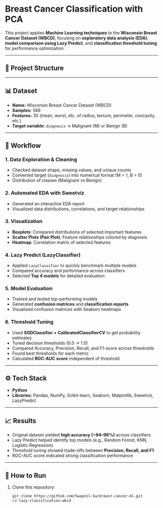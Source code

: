 # Breast Cancer Classification with PCA 

This project applies **Machine Learning techniques** to the **Wisconsin Breast Cancer Dataset (WBCD)**, focusing on **exploratory data analysis (EDA)**, **model comparison using Lazy Predict**, and **classification threshold tuning** for performance optimization.  

---

## 📂 Project Structure


---

## 📊 Dataset
- **Name:** Wisconsin Breast Cancer Dataset (WBCD)  
- **Samples:** 569  
- **Features:** 30 (mean, worst, etc. of radius, texture, perimeter, concavity, etc.)  
- **Target variable:** `diagnosis` → Malignant (M) or Benign (B)  

---

## 🔎 Workflow

### 1. Data Exploration & Cleaning
- Checked dataset shape, missing values, and unique counts  
- Converted target (`diagnosis`) into numerical format (M = 1, B = 0)  
- Distribution of classes (Malignant vs Benign)  

### 2. Automated EDA with **Sweetviz**
- Generated an interactive EDA report  
- Visualized data distributions, correlations, and target relationships  

### 3. Visualization
- **Boxplots**: Compared distributions of selected important features  
- **Scatter Plots (Pair Plot)**: Feature relationships colored by diagnosis  
- **Heatmap**: Correlation matrix of selected features  

### 4. Lazy Predict (LazyClassifier)
- Applied `LazyClassifier` to quickly benchmark multiple models  
- Compared accuracy and performance across classifiers  
- Selected **Top 4 models** for detailed evaluation  

### 5. Model Evaluation
- Trained and tested top-performing models  
- Generated **confusion matrices** and **classification reports**  
- Visualized confusion matrices with Seaborn heatmaps  

### 6. Threshold Tuning
- Used **SGDClassifier + CalibratedClassifierCV** to get probability estimates  
- Tuned decision thresholds (0.0 → 1.0)  
- Compared Accuracy, Precision, Recall, and F1-score across thresholds  
- Found best thresholds for each metric  
- Calculated **ROC-AUC score** independent of threshold  

---

## ⚙️ Tech Stack
- **Python**  
- **Libraries:** Pandas, NumPy, Scikit-learn, Seaborn, Matplotlib, Sweetviz, LazyPredict  

---

## 📈 Results
- Original dataset yielded **high accuracy (~94–96%)** across classifiers  
- Lazy Predict helped identify top models (e.g., Random Forest, KNN, Logistic Regression)  
- Threshold tuning showed trade-offs between **Precision, Recall, and F1**  
- ROC-AUC score indicated strong classification performance  

---

## 🚀 How to Run
1. Clone this repository:
   ```bash
   git clone https://github.com/Swapnil-Sa/breast-cancer-ml.git
   cd lazy-classification-wbcd

